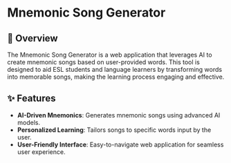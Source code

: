 # Mnemonic Song Generator

## 📜 Overview

The Mnemonic Song Generator is a web application that leverages AI to create mnemonic songs based on user-provided words. This tool is designed to aid ESL students and language learners by transforming words into memorable songs, making the learning process engaging and effective.

## ✨ Features

- **AI-Driven Mnemonics**: Generates mnemonic songs using advanced AI models.
- **Personalized Learning**: Tailors songs to specific words input by the user.
- **User-Friendly Interface**: Easy-to-navigate web application for seamless user experience.

